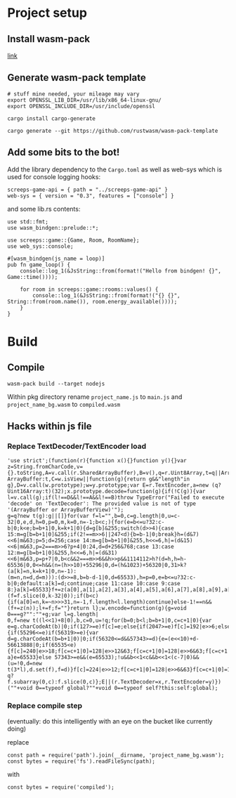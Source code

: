 # Project setup

## Install wasm-pack

[link](https://rustwasm.github.io/wasm-pack/installer/#)

## Generate wasm-pack template

```
# stuff mine needed, your mileage may vary
export OPENSSL_LIB_DIR=/usr/lib/x86_64-linux-gnu/
export OPENSSL_INCLUDE_DIR=/usr/include/openssl

cargo install cargo-generate

cargo generate --git https://github.com/rustwasm/wasm-pack-template
```

## Add some bits to the bot!

Add the library dependency to the `Cargo.toml` as well as web-sys which is used for console logging hooks:

```
screeps-game-api = { path = "../screeps-game-api" }
web-sys = { version = "0.3", features = ["console"] }
```

and some lib.rs contents:


```
use std::fmt;
use wasm_bindgen::prelude::*;

use screeps::game::{Game, Room, RoomName};
use web_sys::console;

#[wasm_bindgen(js_name = loop)]
pub fn game_loop() {
    console::log_1(&JsString::from(format!("Hello from bindgen! {}", Game::time())));

    for room in screeps::game::rooms::values() {
        console::log_1(&JsString::from(format!("{} {}", String::from(room.name()), room.energy_available())));
    }
}
```


# Build

## Compile

`wasm-pack build --target nodejs`

Within pkg directory rename `project_name.js` to `main.js` and `project_name_bg.wasm` to `compiled.wasm`

## Hacks within js file

### Replace TextDecoder/TextEncoder load

```
'use strict';(function(r){function x(){}function y(){}var z=String.fromCharCode,v={}.toString,A=v.call(r.SharedArrayBuffer),B=v(),q=r.Uint8Array,t=q||Array,w=q?ArrayBuffer:t,C=w.isView||function(g){return g&&"length"in g},D=v.call(w.prototype);w=y.prototype;var E=r.TextEncoder,a=new (q?Uint16Array:t)(32);x.prototype.decode=function(g){if(!C(g)){var l=v.call(g);if(l!==D&&l!==A&&l!==B)throw TypeError("Failed to execute 'decode' on 'TextDecoder': The provided value is not of type '(ArrayBuffer or ArrayBufferView)'");
g=q?new t(g):g||[]}for(var f=l="",b=0,c=g.length|0,u=c-32|0,e,d,h=0,p=0,m,k=0,n=-1;b<c;){for(e=b<=u?32:c-b|0;k<e;b=b+1|0,k=k+1|0){d=g[b]&255;switch(d>>4){case 15:m=g[b=b+1|0]&255;if(2!==m>>6||247<d){b=b-1|0;break}h=(d&7)<<6|m&63;p=5;d=256;case 14:m=g[b=b+1|0]&255,h<<=6,h|=(d&15)<<6|m&63,p=2===m>>6?p+4|0:24,d=d+256&768;case 13:case 12:m=g[b=b+1|0]&255,h<<=6,h|=(d&31)<<6|m&63,p=p+7|0,b<c&&2===m>>6&&h>>p&&1114112>h?(d=h,h=h-65536|0,0<=h&&(n=(h>>10)+55296|0,d=(h&1023)+56320|0,31>k?(a[k]=n,k=k+1|0,n=-1):
(m=n,n=d,d=m))):(d>>=8,b=b-d-1|0,d=65533),h=p=0,e=b<=u?32:c-b|0;default:a[k]=d;continue;case 11:case 10:case 9:case 8:}a[k]=65533}f+=z(a[0],a[1],a[2],a[3],a[4],a[5],a[6],a[7],a[8],a[9],a[10],a[11],a[12],a[13],a[14],a[15],a[16],a[17],a[18],a[19],a[20],a[21],a[22],a[23],a[24],a[25],a[26],a[27],a[28],a[29],a[30],a[31]);32>k&&(f=f.slice(0,k-32|0));if(b<c){if(a[0]=n,k=~n>>>31,n=-1,f.length<l.length)continue}else-1!==n&&(f+=z(n));l+=f;f=""}return l};w.encode=function(g){g=void 0===g?"":""+g;var l=g.length|
0,f=new t((l<<1)+8|0),b,c=0,u=!q;for(b=0;b<l;b=b+1|0,c=c+1|0){var e=g.charCodeAt(b)|0;if(127>=e)f[c]=e;else{if(2047>=e)f[c]=192|e>>6;else{a:{if(55296<=e)if(56319>=e){var d=g.charCodeAt(b=b+1|0)|0;if(56320<=d&&57343>=d){e=(e<<10)+d-56613888|0;if(65535<e){f[c]=240|e>>18;f[c=c+1|0]=128|e>>12&63;f[c=c+1|0]=128|e>>6&63;f[c=c+1|0]=128|e&63;continue}break a}e=65533}else 57343>=e&&(e=65533);!u&&b<<1<c&&b<<1<(c-7|0)&&(u=!0,d=new t(3*l),d.set(f),f=d)}f[c]=224|e>>12;f[c=c+1|0]=128|e>>6&63}f[c=c+1|0]=128|e&63}}return q?
f.subarray(0,c):f.slice(0,c)};E||(r.TextDecoder=x,r.TextEncoder=y)})(""+void 0==typeof global?""+void 0==typeof self?this:self:global);
```

### Replace compile step

(eventually: do this intelligently with an eye on the bucket like currently doing)

replace

```
const path = require('path').join(__dirname, 'project_name_bg.wasm');
const bytes = require('fs').readFileSync(path);
```

with

```
const bytes = require('compiled');
```
